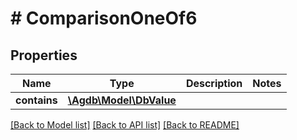 # # ComparisonOneOf6

## Properties

Name | Type | Description | Notes
------------ | ------------- | ------------- | -------------
**contains** | [**\Agdb\Model\DbValue**](DbValue.md) |  |

[[Back to Model list]](../../README.md#models) [[Back to API list]](../../README.md#endpoints) [[Back to README]](../../README.md)
